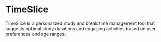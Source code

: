 # TimeSlice
TimeSlice is a personalized study and break time management tool that suggests optimal study durations and engaging activities based on user preferences and age ranges.
